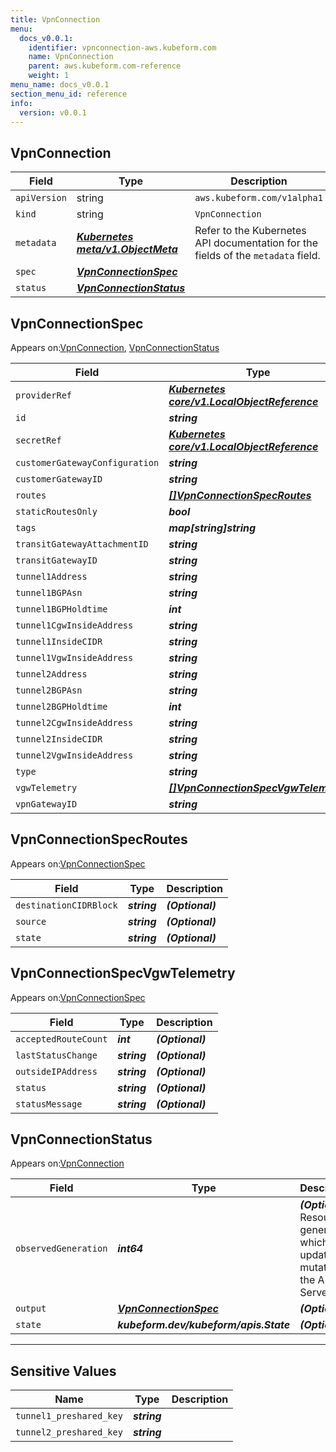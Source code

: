```yaml
---
title: VpnConnection
menu:
  docs_v0.0.1:
    identifier: vpnconnection-aws.kubeform.com
    name: VpnConnection
    parent: aws.kubeform.com-reference
    weight: 1
menu_name: docs_v0.0.1
section_menu_id: reference
info:
  version: v0.0.1
---
```


## VpnConnection
| Field | Type | Description |
| ------ | ----- | ----------- |
| `apiVersion` | string | `aws.kubeform.com/v1alpha1` |
|    `kind` | string | `VpnConnection` |
| `metadata` | ***[Kubernetes meta/v1.ObjectMeta](https://kubernetes.io/docs/reference/generated/kubernetes-api/v1.13/#objectmeta-v1-meta)***|Refer to the Kubernetes API documentation for the fields of the `metadata` field.|
| `spec` | ***[VpnConnectionSpec](#vpnconnectionspec)***||
| `status` | ***[VpnConnectionStatus](#vpnconnectionstatus)***||
## VpnConnectionSpec

Appears on:[VpnConnection](#vpnconnection), [VpnConnectionStatus](#vpnconnectionstatus)

| Field | Type | Description |
| ------ | ----- | ----------- |
| `providerRef` | ***[Kubernetes core/v1.LocalObjectReference](https://kubernetes.io/docs/reference/generated/kubernetes-api/v1.13/#localobjectreference-v1-core)***||
| `id` | ***string***||
| `secretRef` | ***[Kubernetes core/v1.LocalObjectReference](https://kubernetes.io/docs/reference/generated/kubernetes-api/v1.13/#localobjectreference-v1-core)***||
| `customerGatewayConfiguration` | ***string***| ***(Optional)*** |
| `customerGatewayID` | ***string***||
| `routes` | ***[[]VpnConnectionSpecRoutes](#vpnconnectionspecroutes)***| ***(Optional)*** |
| `staticRoutesOnly` | ***bool***| ***(Optional)*** |
| `tags` | ***map[string]string***| ***(Optional)*** |
| `transitGatewayAttachmentID` | ***string***| ***(Optional)*** |
| `transitGatewayID` | ***string***| ***(Optional)*** |
| `tunnel1Address` | ***string***| ***(Optional)*** |
| `tunnel1BGPAsn` | ***string***| ***(Optional)*** |
| `tunnel1BGPHoldtime` | ***int***| ***(Optional)*** |
| `tunnel1CgwInsideAddress` | ***string***| ***(Optional)*** |
| `tunnel1InsideCIDR` | ***string***| ***(Optional)*** |
| `tunnel1VgwInsideAddress` | ***string***| ***(Optional)*** |
| `tunnel2Address` | ***string***| ***(Optional)*** |
| `tunnel2BGPAsn` | ***string***| ***(Optional)*** |
| `tunnel2BGPHoldtime` | ***int***| ***(Optional)*** |
| `tunnel2CgwInsideAddress` | ***string***| ***(Optional)*** |
| `tunnel2InsideCIDR` | ***string***| ***(Optional)*** |
| `tunnel2VgwInsideAddress` | ***string***| ***(Optional)*** |
| `type` | ***string***||
| `vgwTelemetry` | ***[[]VpnConnectionSpecVgwTelemetry](#vpnconnectionspecvgwtelemetry)***| ***(Optional)*** |
| `vpnGatewayID` | ***string***| ***(Optional)*** |
## VpnConnectionSpecRoutes

Appears on:[VpnConnectionSpec](#vpnconnectionspec)

| Field | Type | Description |
| ------ | ----- | ----------- |
| `destinationCIDRBlock` | ***string***| ***(Optional)*** |
| `source` | ***string***| ***(Optional)*** |
| `state` | ***string***| ***(Optional)*** |
## VpnConnectionSpecVgwTelemetry

Appears on:[VpnConnectionSpec](#vpnconnectionspec)

| Field | Type | Description |
| ------ | ----- | ----------- |
| `acceptedRouteCount` | ***int***| ***(Optional)*** |
| `lastStatusChange` | ***string***| ***(Optional)*** |
| `outsideIPAddress` | ***string***| ***(Optional)*** |
| `status` | ***string***| ***(Optional)*** |
| `statusMessage` | ***string***| ***(Optional)*** |
## VpnConnectionStatus

Appears on:[VpnConnection](#vpnconnection)

| Field | Type | Description |
| ------ | ----- | ----------- |
| `observedGeneration` | ***int64***| ***(Optional)*** Resource generation, which is updated on mutation by the API Server.|
| `output` | ***[VpnConnectionSpec](#vpnconnectionspec)***| ***(Optional)*** |
| `state` | ***kubeform.dev/kubeform/apis.State***| ***(Optional)*** |
---
## Sensitive Values
| Name | Type | Description |
|------|------|-------------|
| `tunnel1_preshared_key` | ***string*** ||
| `tunnel2_preshared_key` | ***string*** ||
